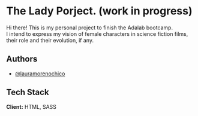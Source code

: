 # The Lady Porject. (work in progress)

Hi there! This is my personal project to finish the Adalab bootcamp.\
I intend to express my vision of female characters in science fiction films, their role and their evolution, if any.

## Authors

- [@lauramorenochico](https://github.com/lauramorenochico)

## Tech Stack

**Client:** HTML, SASS
